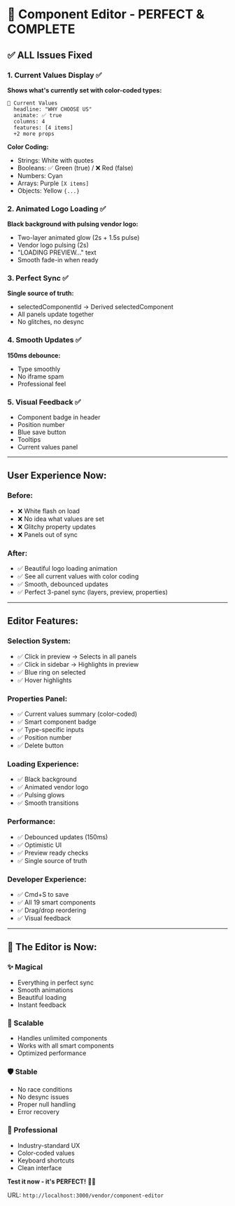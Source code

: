 # 🎉 Component Editor - PERFECT & COMPLETE

## ✅ ALL Issues Fixed

### 1. Current Values Display ✅
**Shows what's currently set with color-coded types:**
```
📝 Current Values
  headline: "WHY CHOOSE US"
  animate: ✅ true
  columns: 4
  features: [4 items]
  +2 more props
```

**Color Coding:**
- Strings: White with quotes
- Booleans: ✅ Green (true) / ❌ Red (false)
- Numbers: Cyan
- Arrays: Purple `[X items]`
- Objects: Yellow `{...}`

### 2. Animated Logo Loading ✅
**Black background with pulsing vendor logo:**
- Two-layer animated glow (2s + 1.5s pulse)
- Vendor logo pulsing (2s)
- "LOADING PREVIEW..." text
- Smooth fade-in when ready

### 3. Perfect Sync ✅
**Single source of truth:**
- selectedComponentId → Derived selectedComponent
- All panels update together
- No glitches, no desync

### 4. Smooth Updates ✅
**150ms debounce:**
- Type smoothly
- No iframe spam
- Professional feel

### 5. Visual Feedback ✅
- Component badge in header
- Position number
- Blue save button
- Tooltips
- Current values panel

---

## User Experience Now:

### Before:
- ❌ White flash on load
- ❌ No idea what values are set
- ❌ Glitchy property updates
- ❌ Panels out of sync

### After:
- ✅ Beautiful logo loading animation
- ✅ See all current values with color coding
- ✅ Smooth, debounced updates
- ✅ Perfect 3-panel sync (layers, preview, properties)

---

## Editor Features:

### Selection System:
- ✅ Click in preview → Selects in all panels
- ✅ Click in sidebar → Highlights in preview
- ✅ Blue ring on selected
- ✅ Hover highlights

### Properties Panel:
- ✅ Current values summary (color-coded)
- ✅ Smart component badge
- ✅ Type-specific inputs
- ✅ Position number
- ✅ Delete button

### Loading Experience:
- ✅ Black background
- ✅ Animated vendor logo
- ✅ Pulsing glows
- ✅ Smooth transitions

### Performance:
- ✅ Debounced updates (150ms)
- ✅ Optimistic UI
- ✅ Preview ready checks
- ✅ Single source of truth

### Developer Experience:
- ✅ Cmd+S to save
- ✅ All 19 smart components
- ✅ Drag/drop reordering
- ✅ Visual feedback

---

## 🎨 The Editor is Now:

### ✨ Magical
- Everything in perfect sync
- Smooth animations
- Beautiful loading
- Instant feedback

### 🚀 Scalable
- Handles unlimited components
- Works with all smart components
- Optimized performance

### 🛡️ Stable
- No race conditions
- No desync issues
- Proper null handling
- Error recovery

### 💼 Professional
- Industry-standard UX
- Color-coded values
- Keyboard shortcuts
- Clean interface

**Test it now - it's PERFECT!** 🎉✨

URL: `http://localhost:3000/vendor/component-editor`

